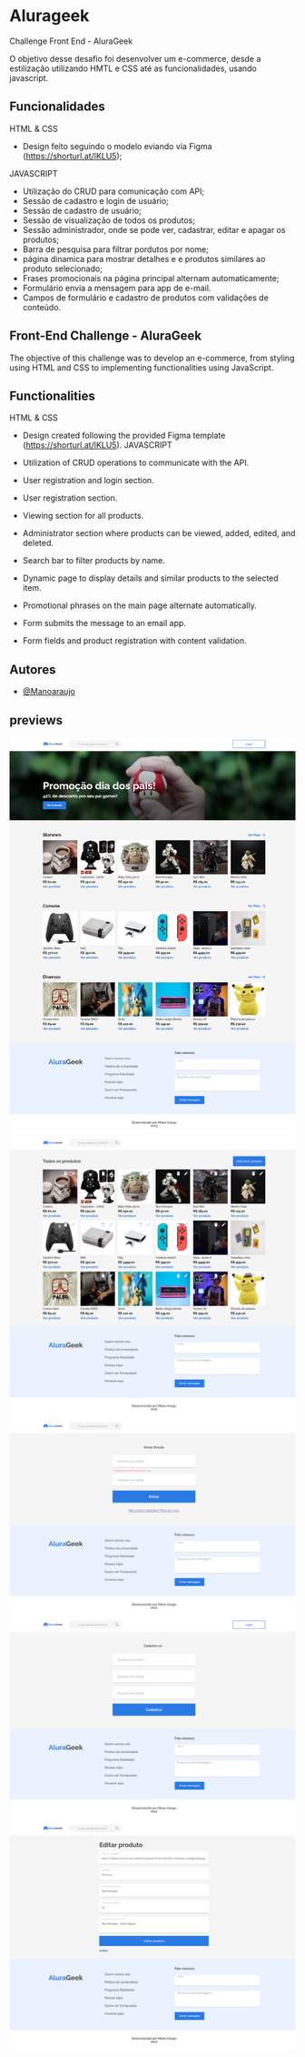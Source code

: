 
# Alurageek

Challenge Front End - AluraGeek

O objetivo desse desafio foi desenvolver um e-commerce, desde a estilização utilizando HMTL e CSS até as funcionalidades, usando javascript.



## Funcionalidades
HTML & CSS

- Design feito seguindo o modelo eviando via Figma (https://shorturl.at/lKLU5);



JAVASCRIPT
- Utilização do CRUD para comunicação com API;
- Sessão de cadastro e login de usuário;
- Sessão de cadastro de usuário;
- Sessão de visualização de todos os produtos;
- Sessão administrador, onde se pode ver, cadastrar, editar e apagar os produtos;
- Barra de pesquisa para filtrar pordutos por nome;
- página dinamica para mostrar detalhes e e produtos similares ao produto selecionado;
- Frases promocionais na página principal alternam automaticamente;
- Formulário envia a mensagem para app de e-mail.
- Campos de formulário e cadastro de produtos com validações de conteúdo.




## Front-End Challenge - AluraGeek

The objective of this challenge was to develop an e-commerce, from styling using HTML and CSS to implementing functionalities using JavaScript.

## Functionalities
HTML & CSS

- Design created following the provided Figma template (https://shorturl.at/lKLU5).
JAVASCRIPT

- Utilization of CRUD operations to communicate with the API.
- User registration and login section.
- User registration section.
- Viewing section for all products.
- Administrator section where products can be viewed, added,  edited, and deleted.
- Search bar to filter products by name.
- Dynamic page to display details and similar products to the selected item.
- Promotional phrases on the main page alternate automatically.
- Form submits the message to an email app.
- Form fields and product registration with content validation.


## Autores

- [@Manoaraujo](https://github.com/Manoaraujo)


## previews
<img src="https://github.com/Manoaraujo/AluraGeek/blob/main/previews/home.png">
<img src="https://github.com/Manoaraujo/AluraGeek/blob/main/previews/produtos-alurageek.png">
<img src="https://github.com/Manoaraujo/AluraGeek/blob/main/previews/login.png">
<img src="https://github.com/Manoaraujo/AluraGeek/blob/main/previews/reg.png">
<img src="https://github.com/Manoaraujo/AluraGeek/blob/main/previews/edit.png">


